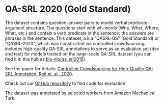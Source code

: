 # QA-SRL 2020 (Gold Standard) 
The dataset contains question-answer pairs to model verbal predicate-argument structure. 
The questions start with wh-words (Who, What, Where, What, etc.) and contain a verb predicate in the sentence; the answers are phrases in the sentence.
This dataset, a.k.a "QASRL-GS" (Gold Standard) or "QASRL-2020", which was constructed via controlled crowdsourcing, includes high-quality QA-SRL annotations to serve as an evaluation set (dev and test) for models trained on the large-scale QA-SRL dataset (you can find it in this hub as [biu-nlp/qa_srl2018](https://huggingface.co/datasets/biu-nlp/qa_srl2018)).

See the paper for details: [Controlled Crowdsourcing for High-Quality QA-SRL Annotation, Roit et. al., 2020](https://aclanthology.org/2020.acl-main.626/).

Check out our [GitHub repository](https://github.com/plroit/qasrl-gs) to find code for evaluation. 

The dataset was annotated by selected workers from Amazon Mechanical Turk.